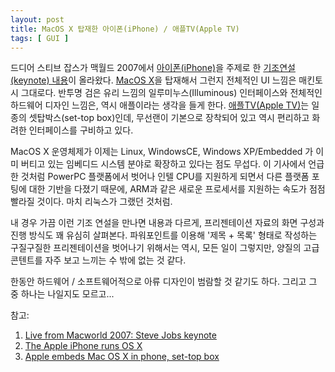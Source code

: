 ```yaml
---
layout: post
title: MacOS X 탑재한 아이폰(iPhone) / 애플TV(Apple TV)
tags: [ GUI ]
---
```


드디어 스티브 잡스가 맥월드 2007에서 [아이폰(iPhone)](http://www.apple.com/iphone)을 주제로 한 [기조연설(keynote) 내용](http://www.engadget.com/2007/01/09/live-from-macworld-2007-steve-jobs-keynote/)이 올라왔다. [MacOS X](http://www.engadget.com/2007/01/09/the-apple-iphone/)을 탑재해서 그런지 전체적인 UI 느낌은 매킨토시 그대로다. 반투명 검은 유리 느낌의 일루미누스(Illuminous) 인터페이스와 전체적인 하드웨어 디자인 느낌은, 역시 애플이라는 생각을 들게 한다. [애플TV(Apple TV)](http://www.apple.com/appletv)는 일종의 셋탑박스(set-top box)인데, 무선랜이 기본으로 장착되어 있고 역시 편리하고 화려한 인터페이스를 구비하고 있다.

MacOS X 운영체제가 이제는 Linux, WindowsCE, Windows XP/Embedded 가 이미 버티고 있는 임베디드 시스템 분야로 확장하고 있다는 점도 무섭다. 이 기사에서 언급한 것처럼 PowerPC 플랫폼에서 벗어나 인텔 CPU를 지원하게 되면서 다른 플랫폼 포팅에 대한 기반을 다졌기 때문에, ARM과 같은 새로운 프로세서를 지원하는 속도가 점점 빨라질 것이다. 마치 리눅스가 그랬던 것처럼.

내 경우 가끔 이런 기조 연설을 만나면 내용과 다르게, 프리젠테이션 자료의 화면 구성과 진행 방식도 꽤 유심히 살펴본다. 파워포인트를 이용해 '제목 + 목록' 형태로 작성하는 구질구질한 프리젠테이션을 벗어나기 위해서는 역시, 모든 일이 그렇지만, 양질의 고급 콘텐트를 자주 보고 느끼는 수 밖에 없는 것 같다.

한동안 하드웨어 / 소프트웨어적으로 아류 디자인이 범람할 것 같기도 하다. 그리고 그 중 하나는 나일지도 모르고...

참고:

1.  [Live from Macworld 2007: Steve Jobs keynote](http://www.engadget.com/2007/01/09/live-from-macworld-2007-steve-jobs-keynote/)
2.  [The Apple iPhone runs OS X](http://www.engadget.com/2007/01/09/the-apple-iphone/)
3.  [Apple embeds Mac OS X in phone, set-top box](http://www.linuxdevices.com/news/NS7732079254.html)

